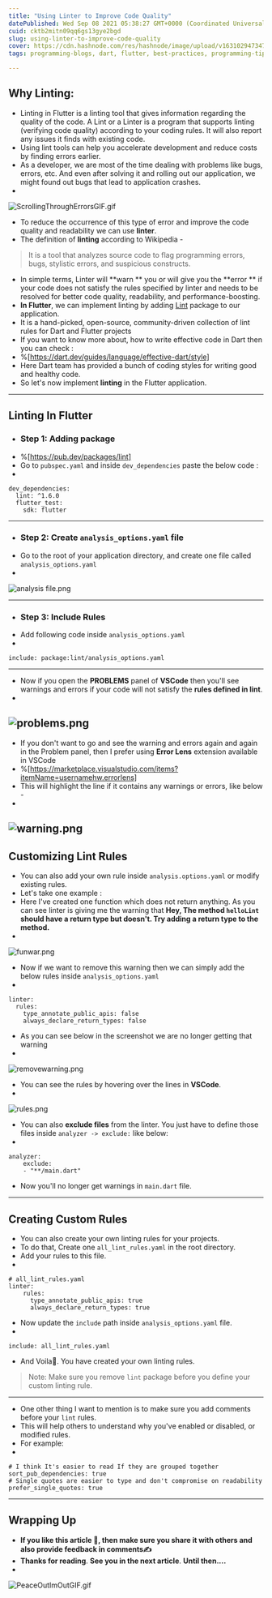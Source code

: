 ```yaml
---
title: "Using Linter to Improve Code Quality"
datePublished: Wed Sep 08 2021 05:38:27 GMT+0000 (Coordinated Universal Time)
cuid: cktb2mitn09qq6gs13gye2bgd
slug: using-linter-to-improve-code-quality
cover: https://cdn.hashnode.com/res/hashnode/image/upload/v1631029473478/SRHOdFERUF.png
tags: programming-blogs, dart, flutter, best-practices, programming-tips

---
```


## Why Linting:
- Linting in Flutter is a linting tool that gives information regarding the quality of the code. A Lint or a Linter is a program that supports linting (verifying code quality) according to your coding rules. It will also report any issues it finds with existing code.
- Using lint tools can help you accelerate development and reduce costs by finding errors earlier.
- As a developer, we are most of the time dealing with problems like bugs, errors, etc. And even after solving it and rolling out our application, we might found out bugs that lead to application crashes.
- 
![ScrollingThroughErrorsGIF.gif](https://cdn.hashnode.com/res/hashnode/image/upload/v1631019217221/zGCJUc3ih.gif)
- To reduce the occurrence of this type of error and improve the code quality and readability we can use **linter**.
- The definition of **linting** according to Wikipedia - 
> It is a tool that analyzes source code to flag programming errors, bugs, stylistic errors, and suspicious constructs.
- In simple terms, Linter will **warn ** you or will give you the **error ** if your code does not satisfy the rules specified by linter and needs to be resolved for better code quality, readability, and performance-boosting.
- **In Flutter**, we can implement linting by adding [Lint](https://pub.dev/packages/lint) package to our application.
- It is a hand-picked, open-source, community-driven collection of lint rules for Dart and Flutter projects
- If you want to know more about, how to write effective code in Dart then you can check :
- %[https://dart.dev/guides/language/effective-dart/style]
- Here Dart team has provided a bunch of coding styles for writing good and healthy code.
- So let's now implement **linting** in the Flutter application.

-------

## Linting In Flutter
- ### Step 1: Adding package
- %[https://pub.dev/packages/lint]
- Go to `pubspec.yaml` and inside `dev_dependencies` paste the below code :
- 
```
dev_dependencies:
  lint: ^1.6.0
  flutter_test:
    sdk: flutter
```

-----
- ### Step 2: Create `analysis_options.yaml` file
- Go to the root of your application directory, and create one file called `analysis_options.yaml`
- 
![analysis file.png](https://cdn.hashnode.com/res/hashnode/image/upload/v1631020204111/e85Uz-rE7.png)

-----
- ### Step 3: Include Rules
- Add following code inside `analysis_options.yaml`
- 
```
include: package:lint/analysis_options.yaml
```
-----
- Now if you open the **PROBLEMS** panel of **VSCode** then you'll see warnings and errors if your code will not satisfy the **rules defined in lint**.
- 
![problems.png](https://cdn.hashnode.com/res/hashnode/image/upload/v1631021886326/AQ-gfzUCX.png)
------
- If you don't want to go and see the warning and errors again and again in the Problem panel, then I prefer using **Error Lens** extension available in VSCode
- %[https://marketplace.visualstudio.com/items?itemName=usernamehw.errorlens]
- This will highlight the line if it contains any warnings or errors, like below -
- 
![warning.png](https://cdn.hashnode.com/res/hashnode/image/upload/v1631022119286/o3qmLFuO_.png)
-----
## Customizing Lint Rules
- You can also add your own rule inside `analysis.options.yaml` or modify existing rules.
- Let's take one example :
- Here I've created one function which does not return anything. As you can see linter is giving me the warning that **Hey, The method `helloLint` should have a return type but doesn't. Try adding a return type to the method.**
- 
![funwar.png](https://cdn.hashnode.com/res/hashnode/image/upload/v1631022399173/hyGBsRbgx.png)
- Now if we want to remove this warning then we can simply add the below rules inside `analysis_options.yaml`
- 
```
linter:
  rules:
    type_annotate_public_apis: false
    always_declare_return_types: false
```
- As you can see below in the screenshot we are no longer getting that warning
- 
![removewarning.png](https://cdn.hashnode.com/res/hashnode/image/upload/v1631022610927/u_D1kbIIL.png)
- You can see the rules by hovering over the lines in **VSCode**.
- 
![rules.png](https://cdn.hashnode.com/res/hashnode/image/upload/v1631022726761/P4yTnzLdh.png)
- You can also **exclude files** from the linter. You just have to define those files inside `analyzer -> exclude:` like below:
- 
```
analyzer:
    exclude:
    - "**/main.dart"
```
- Now you'll no longer get warnings in `main.dart` file.

-------

## Creating Custom Rules
- You can also create your own linting rules for your projects. 
- To do that, Create one `all_lint_rules.yaml` in the root directory.
- Add your rules to this file.
- 
```
# all_lint_rules.yaml
linter:
    rules:
      type_annotate_public_apis: true
      always_declare_return_types: true
```
- Now update the `include` path inside `analysis_options.yaml` file.
- 
```
include: all_lint_rules.yaml
```
- And Voila🎉. You have created your own linting rules.
> Note: Make sure you remove `lint` package before you define your custom linting rule. 
-------
- One other thing I want to mention is to make sure you add comments before your `lint` rules. 
- This will help others to understand why you've enabled or disabled, or modified rules.
- For example:
- 
```
# I think It's easier to read If they are grouped together
sort_pub_dependencies: true
# Single quotes are easier to type and don't compromise on readability
prefer_single_quotes: true
```
------
## Wrapping Up
- **If you like this article 💙, then make sure you share it with others and also provide feedback in comments✍️**
- **Thanks for reading**. **See you in the next article**. **Until then....**
- 
![PeaceOutImOutGIF.gif](https://cdn.hashnode.com/res/hashnode/image/upload/v1631024207530/eq3QkWYr7.gif)
